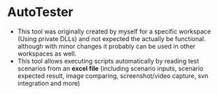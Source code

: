 # AutoTester
- This tool was originally created by myself for a specific workspace (Using private DLLs) and not expected the actually be functional. although with minor changes it probably can be used in other workspaces as well. 
- This tool allows executing scripts automatically by reading test scenarios from an **excel file** (including scenario inputs, scenario expected result, image comparing, screenshot/video capture, svn integration and more)

